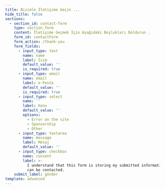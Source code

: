 ```yaml
---
title: Bizimle İletişime Geçin ...
hide_title: false
sections:
  - section_id: contact-form
    type: section_form
    content: İletişime Geçmek İçin Aşağıdaki Boşlukları Doldurun .
    form_id: contactForm
    form_action: /thank-you
    form_fields:
      - input_type: text
        name: name
        label: İsim
        default_value: ''
        is_required: true
      - input_type: email
        name: email
        label: e-Posta
        default_value: ''
        is_required: true
      - input_type: select
        name: ''
        label: Konu
        default_value: ''
        options:
          - Error on the site
          - Sponsorship
          - Other
      - input_type: textarea
        name: message
        label: Mesaj
        default_value: ''
      - input_type: checkbox
        name: consent
        label: >-
          I understand that this form is storing my submitted information so I
          can be contacted.
    submit_label: gönder
template: advanced
---
```

